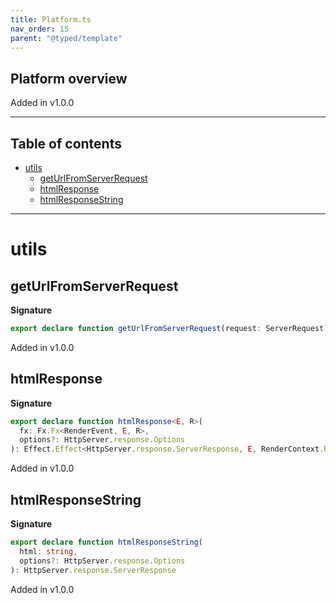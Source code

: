 ```yaml
---
title: Platform.ts
nav_order: 15
parent: "@typed/template"
---
```


## Platform overview

Added in v1.0.0

---

<h2 class="text-delta">Table of contents</h2>

- [utils](#utils)
  - [getUrlFromServerRequest](#geturlfromserverrequest)
  - [htmlResponse](#htmlresponse)
  - [htmlResponseString](#htmlresponsestring)

---

# utils

## getUrlFromServerRequest

**Signature**

```ts
export declare function getUrlFromServerRequest(request: ServerRequest): URL
```

Added in v1.0.0

## htmlResponse

**Signature**

```ts
export declare function htmlResponse<E, R>(
  fx: Fx.Fx<RenderEvent, E, R>,
  options?: HttpServer.response.Options
): Effect.Effect<HttpServer.response.ServerResponse, E, RenderContext.RenderContext | Exclude<R, RenderTemplate>>
```

Added in v1.0.0

## htmlResponseString

**Signature**

```ts
export declare function htmlResponseString(
  html: string,
  options?: HttpServer.response.Options
): HttpServer.response.ServerResponse
```

Added in v1.0.0
